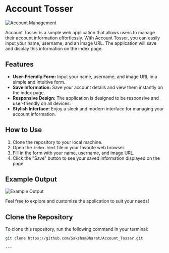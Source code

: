 # Account Tosser

![Account Management](https://miro.medium.com/v2/resize:fit:3804/format:webp/1*Pjml9-K_nkQxa0YrGZusNw.gif)

Account Tosser is a simple web application that allows users to manage their account information effortlessly. With Account Tosser, you can easily input your name, username, and an image URL. The application will save and display this information on the index page.

## Features

- **User-Friendly Form:** Input your name, username, and image URL in a simple and intuitive form.
- **Save Information:** Save your account details and view them instantly on the index page.
- **Responsive Design:** The application is designed to be responsive and user-friendly on all devices.
- **Stylish Interface:** Enjoy a sleek and modern interface for managing your account information.

## How to Use

1. Clone the repository to your local machine.
2. Open the `index.html` file in your favorite web browser.
3. Fill in the form with your name, username, and image URL.
4. Click the "Save" button to see your saved information displayed on the page.

## Example Output

![Example Output](https://media.istockphoto.com/id/1354411899/photo/unrecognizable-man-uses-banking-app.jpg?s=1024x1024&w=is&k=20&c=6bmJGAXfW-EdsoLCbQidjhaJy0VpcH4YTsD6yxjML6U=)

Feel free to explore and customize the application to suit your needs!
## Clone the Repository

To clone this repository, run the following command in your terminal:

```bash
git clone https://github.com/SakshamBharat/Account_Tosser.git

---

